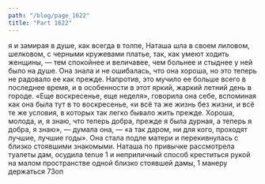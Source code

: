 ```yaml
---
path: "/blog/page_1622"
title: "Part 1622"
---
```


я и замирая в душе, как всегда в толпе, Наташа шла в своем лиловом, шелковом, с черными кружевами платье, так, как умеют ходить женщины, — тем спокойнее и величавее, чем больнее и стыднее у ней было на душе. Она знала и не ошибалась, что она хороша, но это теперь не радовало ее как прежде. Напротив, это мучило ее больше всего в последнее время, и в особенности в этот яркий, жаркий летний день в городе. «Еще воскресенье, еще неделя», говорила она себе, вспоминая как она была тут в то воскресенье, «и всё та же жизнь без жизни, и всё те же условия, в которых так легко бывало жить прежде. Хороша, молода, и, я знаю, что теперь добра, прежде я была дурная, а теперь я добра, я знаю», — думала она, — «а так даром, ни для кого, проходят лучшие, лучшие годы». Она стала подле матери и перекивнулась с близко стоявшими знакомыми. Наташа по привычке рассмотрела туалеты дам, осудила tenue 1 и неприличный способ креститься рукой на малом пространстве одной близко стоявшей дамы, 1 манеру держаться
73оп
